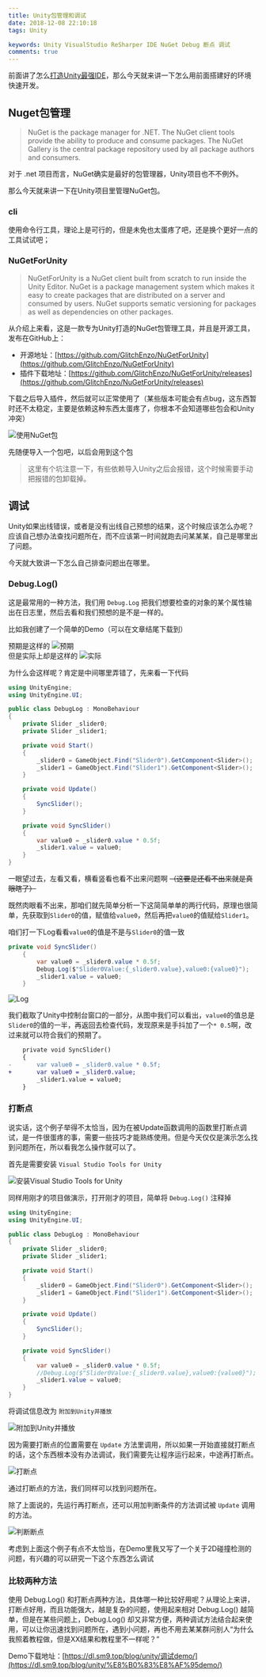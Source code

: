 ```yaml
---
title: Unity包管理和调试
date: 2018-12-08 22:10:18
tags: Unity

keywords: Unity VisualStudio ReSharper IDE NuGet Debug 断点 调试
comments: true
---
```


前面讲了怎么[打造Unity最强IDE](/2018/unity-vs-resharper.html)，那么今天就来讲一下怎么用前面搭建好的环境快速开发。

<!-- more -->

## Nuget包管理
> NuGet is the package manager for .NET. The NuGet client tools provide the ability to produce and consume packages. The NuGet Gallery is the central package repository used by all package authors and consumers.

对于 .net 项目而言，NuGet确实是最好的包管理器，Unity项目也不不例外。

那么今天就来讲一下在Unity项目里管理NuGet包。

### cli
使用命令行工具，理论上是可行的，但是未免也太蛋疼了吧，还是换个更好一点的工具试试吧；

### NuGetForUnity
> NuGetForUnity is a NuGet client built from scratch to run inside the Unity Editor. NuGet is a package management system which makes it easy to create packages that are distributed on a server and consumed by users. NuGet supports sematic versioning for packages as well as dependencies on other packages.

从介绍上来看，这是一款专为Unity打造的NuGet包管理工具，并且是开源工具，发布在GitHub上：

- 开源地址：[https://github.com/GlitchEnzo/NuGetForUnity](https://github.com/GlitchEnzo/NuGetForUnity)  
- 插件下载地址：[https://github.com/GlitchEnzo/NuGetForUnity/releases](https://github.com/GlitchEnzo/NuGetForUnity/releases)

下载之后导入插件，然后就可以正常使用了（某些版本可能会有点bug，这东西暂时还不太稳定，主要是依赖这种东西太蛋疼了，你根本不会知道哪些包会和Unity冲突）

![使用NuGet包](https://s1.ax1x.com/2018/12/08/F8JmxH.png)

先随便导入一个包吧，以后会用到这个包

> 这里有个坑注意一下，有些依赖导入Unity之后会报错，这个时候需要手动把报错的包卸载掉。


## 调试

Unity如果出线错误，或者是没有出线自己预想的结果，这个时候应该怎么办呢？应该自己想办法查找问题所在，而不应该第一时间就跑去问某某某，自己是哪里出了问题。

今天就大致讲一下怎么自己排查问题出在哪里。

### Debug.Log()
这是最常用的一种方法，我们用 `Debug.Log` 把我们想要检查的对象的某个属性输出在日志里，然后去看和我们预想的是不是一样的。

比如我创建了一个简单的Demo（可以在文章结尾下载到）

预期是这样的
![预期](https://s1.ax1x.com/2018/12/08/F8ti4K.gif)  
但是实际上却是这样的
![实际](https://s1.ax1x.com/2018/12/09/F8tnHI.gif)


为什么会这样呢？肯定是中间哪里弄错了，先来看一下代码

```cs
using UnityEngine;
using UnityEngine.UI;

public class DebugLog : MonoBehaviour
{
    private Slider _slider0;
    private Slider _slider1;

    private void Start()
    {
        _slider0 = GameObject.Find("Slider0").GetComponent<Slider>();
        _slider1 = GameObject.Find("Slider1").GetComponent<Slider>();
    }

    private void Update()
    {
        SyncSlider();
    }

    private void SyncSlider()
    {
        var value0 = _slider0.value * 0.5f;
        _slider1.value = value0;
    }
}
```

一眼望过去，左看又看，横看竖看也看不出来问题啊 ~~（这要是还看不出来就是真眼瞎了）~~ 

既然肉眼看不出来，那咱们就先简单分析一下这简简单单的两行代码，原理也很简单，先获取到`Slider0`的值，赋值给`value0`，然后再把`value0`的值赋给`Slider1`。

咱们打一下Log看看`value0`的值是不是与`Slider0`的值一致

```cs
private void SyncSlider()
    {
        var value0 = _slider0.value * 0.5f;
        Debug.Log($"Slider0Value:{_slider0.value},value0:{value0}");
        _slider1.value = value0;
    }
```

![Log](https://s1.ax1x.com/2018/12/09/F8NeRU.png)

我们截取了Unity中控制台窗口的一部分，从图中我们可以看出，`value0`的值总是`Slider0`的值的一半，再返回去检查代码，发现原来是手抖加了一个`* 0.5`啊，改过来就可以符合我们的预期了。

```diff
    private void SyncSlider()
    {
-       var value0 = _slider0.value * 0.5f;
+       var value0 = _slider0.value;
        _slider1.value = value0;
    }
```

### 打断点
说实话，这个例子举得不太恰当，因为在被Update函数调用的函数里打断点调试，是一件很蛋疼的事，需要一些技巧才能熟练使用。但是今天仅仅是演示怎么找到问题所在，所以看我怎么操作就可以了。

首先是需要安装 `Visual Studio Tools for Unity`

![安装Visual Studio Tools for Unity](https://s1.ax1x.com/2018/12/09/F8qATH.png)

同样用刚才的项目做演示，打开刚才的项目，简单将 `Debug.Log()` 注释掉

```cs
using UnityEngine;
using UnityEngine.UI;

public class DebugLog : MonoBehaviour
{
    private Slider _slider0;
    private Slider _slider1;

    private void Start()
    {
        _slider0 = GameObject.Find("Slider0").GetComponent<Slider>();
        _slider1 = GameObject.Find("Slider1").GetComponent<Slider>();
    }

    private void Update()
    {
        SyncSlider();
    }

    private void SyncSlider()
    {
        var value0 = _slider0.value * 0.5f;
        //Debug.Log($"Slider0Value:{_slider0.value},value0:{value0}");
        _slider1.value = value0;
    }
}
```

将调试信息改为 `附加到Unity并播放`

![附加到Unity并播放](https://s1.ax1x.com/2018/12/09/F8qlnS.png)

因为需要打断点的位置需要在 `Update` 方法里调用，所以如果一开始直接就打断点的话，这个东西根本没有办法调试，我们需要先让程序运行起来，中途再打断点。

![打断点](https://s1.ax1x.com/2018/12/09/F8zsrq.png)

通过打断点的方法，我们同样可以找到问题所在。

除了上面说的，先运行再打断点，还可以用加判断条件的方法调试被 `Update` 调用的方法。

![判断断点](https://s1.ax1x.com/2018/12/09/FGp64U.png)

考虑到上面这个例子有点不太恰当，在Demo里我又写了一个关于2D碰撞检测的问题，有兴趣的可以研究一下这个东西怎么调试

### 比较两种方法
使用 Debug.Log() 和打断点两种方法，具体哪一种比较好用呢？从理论上来讲，打断点好用，而且功能强大，越是复杂的问题，使用起来相对 Debug.Log() 越简单，但是在某些问题上，Debug.Log() 却又非常方便，两种调试方法结合起来使用，可以让你迅速找到问题所在，遇到小问题，再也不用去某某群问别人“为什么我照着教程做，但是XX结果和教程里不一样呢？”

Demo下载地址：[https://dl.sm9.top/blog/unity/调试demo/](https://dl.sm9.top/blog/unity/%E8%B0%83%E8%AF%95demo/)